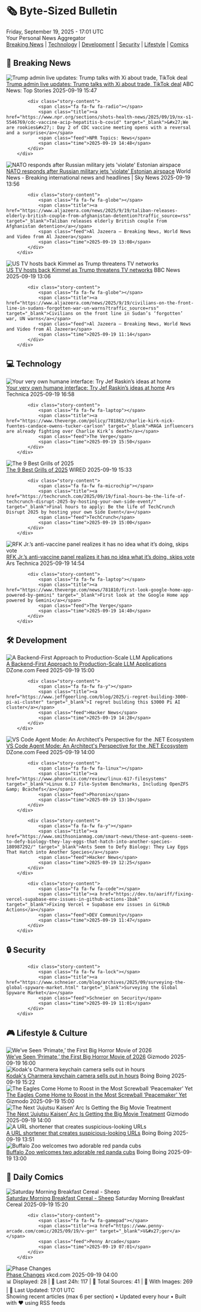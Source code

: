 <!-- Processing 54 RSS feeds at 2025-09-19 17:01:41 UTC -->
<!-- Processing: Saturday Morning Breakfast Cereal -->
<!-- Processing: Penny Arcade -->
<!-- Processing: Poorly Drawn Lines -->
<!-- Processing: Cyanide & Happiness -->
<!-- Processing: Questionable Content -->
<!-- Processing: Dinosaur Comics -->
<!-- Processing: CNN Top Stories -->
<!-- Processing: BBC Breaking News -->
<!-- Processing: ABC News Breaking -->
<!-- Processing: NBC News Breaking -->
<!-- Processing: Sky News World -->
<!-- Processing: The Verge -->
<!-- Processing: Ars Technica -->
<!-- Processing: WIRED -->
<!-- Processing: Lobsters Python -->
<!-- Processing: Hacker News -->
<!-- Processing: Phoronix Linux News -->
<!-- Processing: Ubuntu Blog -->
<!-- Processing: GitHub Blog -->
<!-- Processing: GitLab Blog -->
<!-- Processing: The Pragmatic Engineer -->
<!-- Generated 7 new posts out of 21 feeds processed -->
<div class="newspaper-header">
    <h1 class="newspaper-title">🗞️ Byte-Sized Bulletin</h1>
    <div class="newspaper-date">Friday, September 19, 2025 - 17:01 UTC</div>
    <div class="newspaper-subtitle">Your Personal News Aggregator</div>
</div>

<div class="newspaper-nav">
    <a href="#breaking">Breaking News</a> |
    <a href="#tech">Technology</a> |
    <a href="#dev">Development</a> |
    <a href="#security">Security</a> |
    <a href="#lifestyle">Lifestyle</a> |
    <a href="#webcomics">Comics</a>
</div>

<div class="news-section breaking-news" id="breaking">
<h2 class="section-header">🚨 Breaking News</h2>
<div class="stories-container">
<div class="story">
            <img src="https://s.abcnews.com/images/Politics/trump-xi-01-ap-jef-250919_1758283871525_hpMain_4x3t_384.jpg" alt="Trump admin live updates: Trump talks with Xi about trade, TikTok deal" class="story-image" loading="lazy" onerror="this.style.display='none'">
            <div class="story-content">
                <span class="fa fa-fw fa-tv"></span>
                <span class="title"><a href="https://abcnews.go.com/Politics/live-updates/trump-admin-live-updates/?id=125577990" target="_blank">Trump admin live updates: Trump talks with Xi about trade, TikTok deal</a></span>
                <span class="feed">ABC News: Top Stories</span>
                <span class="time">2025-09-19 15:47</span>
            </div>
        </div>
<div class="story">
            
            <div class="story-content">
                <span class="fa fa-fw fa-radio"></span>
                <span class="title"><a href="https://www.npr.org/sections/shots-health-news/2025/09/19/nx-s1-5546769/cdc-vaccine-acip-hepatitis-b-covid" target="_blank">&#x27;We are rookies&#x27;: Day 2 of CDC vaccine meeting opens with a reversal and a surprise</a></span>
                <span class="feed">NPR Topics: News</span>
                <span class="time">2025-09-19 14:48</span>
            </div>
        </div>
<div class="story">
            <img src="https://e3.365dm.com/25/09/1920x1080/skynews-mig-31-russia-air-force_7025320.jpg?20250919152947" alt="NATO responds after Russian military jets &#x27;violate&#x27; Estonian airspace" class="story-image" loading="lazy" onerror="this.style.display='none'">
            <div class="story-content">
                <span class="fa fa-fw fa-satellite"></span>
                <span class="title"><a href="https://news.sky.com/story/russian-military-jets-violate-estonian-airspace-officials-say-13434022" target="_blank">NATO responds after Russian military jets &#x27;violate&#x27; Estonian airspace</a></span>
                <span class="feed">World News - Breaking international news and headlines | Sky News</span>
                <span class="time">2025-09-19 13:56</span>
            </div>
        </div>
<div class="story">
            
            <div class="story-content">
                <span class="fa fa-fw fa-globe"></span>
                <span class="title"><a href="https://www.aljazeera.com/news/2025/9/19/taliban-releases-elderly-british-couple-from-afghanistan-detention?traffic_source=rss" target="_blank">Taliban releases elderly British couple from Afghanistan detention</a></span>
                <span class="feed">Al Jazeera – Breaking News, World News and Video from Al Jazeera</span>
                <span class="time">2025-09-19 13:08</span>
            </div>
        </div>
<div class="story">
            <img src="https://ichef.bbci.co.uk/ace/standard/240/cpsprodpb/3640/live/8c5550e0-954c-11f0-9cf6-cbf3e73ce2b9.jpg" alt="US TV hosts back Kimmel as Trump threatens TV networks" class="story-image" loading="lazy" onerror="this.style.display='none'">
            <div class="story-content">
                <span class="fa fa-fw fa-earth-americas"></span>
                <span class="title"><a href="https://www.bbc.com/news/articles/clyxjve3pe2o?at_medium=RSS&at_campaign=rss" target="_blank">US TV hosts back Kimmel as Trump threatens TV networks</a></span>
                <span class="feed">BBC News</span>
                <span class="time">2025-09-19 13:06</span>
            </div>
        </div>
<div class="story">
            
            <div class="story-content">
                <span class="fa fa-fw fa-globe"></span>
                <span class="title"><a href="https://www.aljazeera.com/news/2025/9/19/civilians-on-the-front-line-in-sudans-forgotten-war-un-warns?traffic_source=rss" target="_blank">Civilians on the front line in Sudan’s ‘forgotten’ war, UN warns</a></span>
                <span class="feed">Al Jazeera – Breaking News, World News and Video from Al Jazeera</span>
                <span class="time">2025-09-19 11:14</span>
            </div>
        </div>
</div>
</div>
<div class="news-section tech-news" id="tech">
<h2 class="section-header">💻 Technology</h2>
<div class="stories-container">
<div class="story">
            <img src="https://cdn.arstechnica.net/wp-content/uploads/2025/09/raskinfeature10-500x500.jpg" alt="Your very own humane interface: Try Jef Raskin’s ideas at home" class="story-image" loading="lazy" onerror="this.style.display='none'">
            <div class="story-content">
                <span class="fa fa-fw fa-cog"></span>
                <span class="title"><a href="https://arstechnica.com/gadgets/2025/09/your-very-own-humane-interface-try-jef-raskins-ideas-at-home/" target="_blank">Your very own humane interface: Try Jef Raskin’s ideas at home</a></span>
                <span class="feed">Ars Technica</span>
                <span class="time">2025-09-19 16:58</span>
            </div>
        </div>
<div class="story">
            
            <div class="story-content">
                <span class="fa fa-fw fa-laptop"></span>
                <span class="title"><a href="https://www.theverge.com/policy/781862/charlie-kirk-nick-fuentes-candace-owens-tucker-carlson" target="_blank">MAGA influencers are already fighting over Charlie Kirk’s death</a></span>
                <span class="feed">The Verge</span>
                <span class="time">2025-09-19 15:50</span>
            </div>
        </div>
<div class="story">
            <img src="https://media.wired.com/photos/68cc9f1b7b54fcb77b9e8782/master/pass/The%20Best%20Grills%20for%20Cookouts%20and%20Tailgates.png" alt="The 9 Best Grills of 2025" class="story-image" loading="lazy" onerror="this.style.display='none'">
            <div class="story-content">
                <span class="fa fa-fw fa-bolt"></span>
                <span class="title"><a href="https://www.wired.com/gallery/best-grills-and-smokers/" target="_blank">The 9 Best Grills of 2025</a></span>
                <span class="feed">WIRED</span>
                <span class="time">2025-09-19 15:33</span>
            </div>
        </div>
<div class="story">
            
            <div class="story-content">
                <span class="fa fa-fw fa-microchip"></span>
                <span class="title"><a href="https://techcrunch.com/2025/09/19/final-hours-be-the-life-of-techcrunch-disrupt-2025-by-hosting-your-own-side-event/" target="_blank">Final hours to apply: Be the life of TechCrunch Disrupt 2025 by hosting your own Side Event</a></span>
                <span class="feed">TechCrunch</span>
                <span class="time">2025-09-19 15:00</span>
            </div>
        </div>
<div class="story">
            <img src="https://cdn.arstechnica.net/wp-content/uploads/2025/09/GettyImages-2235571352-500x500.jpg" alt="RFK Jr.’s anti-vaccine panel realizes it has no idea what it’s doing, skips vote" class="story-image" loading="lazy" onerror="this.style.display='none'">
            <div class="story-content">
                <span class="fa fa-fw fa-cog"></span>
                <span class="title"><a href="https://arstechnica.com/health/2025/09/rfk-jr-s-anti-vaccine-panel-realizes-it-has-no-idea-what-its-doing-skips-vote/" target="_blank">RFK Jr.’s anti-vaccine panel realizes it has no idea what it’s doing, skips vote</a></span>
                <span class="feed">Ars Technica</span>
                <span class="time">2025-09-19 14:54</span>
            </div>
        </div>
<div class="story">
            
            <div class="story-content">
                <span class="fa fa-fw fa-laptop"></span>
                <span class="title"><a href="https://www.theverge.com/news/781810/first-look-google-home-app-powered-by-gemini" target="_blank">First look at the Google Home app powered by Gemini</a></span>
                <span class="feed">The Verge</span>
                <span class="time">2025-09-19 14:40</span>
            </div>
        </div>
</div>
</div>
<div class="news-section dev-news" id="dev">
<h2 class="section-header">🛠️ Development</h2>
<div class="stories-container">
<div class="story">
            <img src="https://dz2cdn1.dzone.com/thumbnail?fid=18630506&w=600" alt="A Backend-First Approach to Production-Scale LLM Applications" class="story-image" loading="lazy" onerror="this.style.display='none'">
            <div class="story-content">
                <span class="fa fa-fw fa-newspaper"></span>
                <span class="title"><a href="https://dzone.com/articles/backend-first-approach-production-llm-apps" target="_blank">A Backend-First Approach to Production-Scale LLM Applications</a></span>
                <span class="feed">DZone.com Feed</span>
                <span class="time">2025-09-19 15:00</span>
            </div>
        </div>
<div class="story">
            
            <div class="story-content">
                <span class="fa fa-fw fa-y"></span>
                <span class="title"><a href="https://www.jeffgeerling.com/blog/2025/i-regret-building-3000-pi-ai-cluster" target="_blank">I regret building this $3000 Pi AI cluster</a></span>
                <span class="feed">Hacker News</span>
                <span class="time">2025-09-19 14:28</span>
            </div>
        </div>
<div class="story">
            <img src="https://dz2cdn1.dzone.com/thumbnail?fid=18630480&w=600" alt="VS Code Agent Mode: An Architect&#x27;s Perspective for the .NET Ecosystem" class="story-image" loading="lazy" onerror="this.style.display='none'">
            <div class="story-content">
                <span class="fa fa-fw fa-newspaper"></span>
                <span class="title"><a href="https://dzone.com/articles/vs-code-agent-mode-dotnet" target="_blank">VS Code Agent Mode: An Architect&#x27;s Perspective for the .NET Ecosystem</a></span>
                <span class="feed">DZone.com Feed</span>
                <span class="time">2025-09-19 14:00</span>
            </div>
        </div>
<div class="story">
            
            <div class="story-content">
                <span class="fa fa-fw fa-linux"></span>
                <span class="title"><a href="https://www.phoronix.com/review/linux-617-filesystems" target="_blank">Linux 6.17 File-System Benchmarks, Including OpenZFS &amp; Bcachefs</a></span>
                <span class="feed">Phoronix</span>
                <span class="time">2025-09-19 13:10</span>
            </div>
        </div>
<div class="story">
            
            <div class="story-content">
                <span class="fa fa-fw fa-y"></span>
                <span class="title"><a href="https://www.smithsonianmag.com/smart-news/these-ant-queens-seem-to-defy-biology-they-lay-eggs-that-hatch-into-another-species-180987292/" target="_blank">Ants Seem to Defy Biology: They Lay Eggs That Hatch into Another Species</a></span>
                <span class="feed">Hacker News</span>
                <span class="time">2025-09-19 12:25</span>
            </div>
        </div>
<div class="story">
            
            <div class="story-content">
                <span class="fa fa-fw fa-code"></span>
                <span class="title"><a href="https://dev.to/aariff/fixing-vercel-supabase-env-issues-in-github-actions-1bak" target="_blank">Fixing Vercel + Supabase env issues in GitHub Actions</a></span>
                <span class="feed">DEV Community</span>
                <span class="time">2025-09-19 11:47</span>
            </div>
        </div>
</div>
</div>
<div class="news-section security-news" id="security">
<h2 class="section-header">🔒 Security</h2>
<div class="stories-container">
<div class="story">
            
            <div class="story-content">
                <span class="fa fa-fw fa-lock"></span>
                <span class="title"><a href="https://www.schneier.com/blog/archives/2025/09/surveying-the-global-spyware-market.html" target="_blank">Surveying the Global Spyware Market</a></span>
                <span class="feed">Schneier on Security</span>
                <span class="time">2025-09-19 11:01</span>
            </div>
        </div>
</div>
</div>
<div class="news-section lifestyle-news" id="lifestyle">
<h2 class="section-header">🎮 Lifestyle & Culture</h2>
<div class="stories-container">
<div class="story">
            <img src="https://gizmodo.com/app/uploads/2025/09/Primate-Movie-review.jpg" alt="We’ve Seen ‘Primate,’ the First Big Horror Movie of 2026" class="story-image" loading="lazy" onerror="this.style.display='none'">
            <div class="story-content">
                <span class="fa fa-fw fa-computer"></span>
                <span class="title"><a href="https://gizmodo.com/primate-movie-review-2026-horror-fantastic-fest-2000661195" target="_blank">We’ve Seen ‘Primate,’ the First Big Horror Movie of 2026</a></span>
                <span class="feed">Gizmodo</span>
                <span class="time">2025-09-19 16:00</span>
            </div>
        </div>
<div class="story">
            <img src="https://i0.wp.com/boingboing.net/wp-content/uploads/2025/09/2025-09-12-image-6-j-scaled.webp?fit=2560%2C1440&amp;quality=55&amp;ssl=1" alt="Kodak&#x27;s Charmera keychain camera sells out in hours" class="story-image" loading="lazy" onerror="this.style.display='none'">
            <div class="story-content">
                <span class="fa fa-fw fa-arrow-right"></span>
                <span class="title"><a href="https://boingboing.net/2025/09/19/kodaks-charmera-keychain-camera-sells-out-in-hours.html" target="_blank">Kodak&#x27;s Charmera keychain camera sells out in hours</a></span>
                <span class="feed">Boing Boing</span>
                <span class="time">2025-09-19 15:22</span>
            </div>
        </div>
<div class="story">
            <img src="https://gizmodo.com/app/uploads/2025/09/Peacemaker-DC-Studios-Recap.jpg" alt="The Eagles Come Home to Roost in the Most Screwball ‘Peacemaker’ Yet" class="story-image" loading="lazy" onerror="this.style.display='none'">
            <div class="story-content">
                <span class="fa fa-fw fa-computer"></span>
                <span class="title"><a href="https://gizmodo.com/peacemaker-recap-back-to-the-suture-episode-5-dcu-2000661018" target="_blank">The Eagles Come Home to Roost in the Most Screwball ‘Peacemaker’ Yet</a></span>
                <span class="feed">Gizmodo</span>
                <span class="time">2025-09-19 15:00</span>
            </div>
        </div>
<div class="story">
            <img src="https://gizmodo.com/app/uploads/2025/09/Jujutsu-Kaisen-Execution-Anime-Mappa-Gkids.jpg" alt="The Next ‘Jujutsu Kaisen’ Arc Is Getting the Big Movie Treatment" class="story-image" loading="lazy" onerror="this.style.display='none'">
            <div class="story-content">
                <span class="fa fa-fw fa-computer"></span>
                <span class="title"><a href="https://gizmodo.com/jujutsu-kaisen-execution-trailer-season-3-gkids-release-date-2000661370" target="_blank">The Next ‘Jujutsu Kaisen’ Arc Is Getting the Big Movie Treatment</a></span>
                <span class="feed">Gizmodo</span>
                <span class="time">2025-09-19 14:00</span>
            </div>
        </div>
<div class="story">
            <img src="https://i0.wp.com/boingboing.net/wp-content/uploads/2025/09/badurls.jpg?fit=1600%2C1000&amp;quality=60&amp;ssl=1" alt="A URL shortener that creates suspicious-looking URLs" class="story-image" loading="lazy" onerror="this.style.display='none'">
            <div class="story-content">
                <span class="fa fa-fw fa-arrow-right"></span>
                <span class="title"><a href="https://boingboing.net/2025/09/19/a-url-shortener-that-creates-suspicious-looking-urls.html" target="_blank">A URL shortener that creates suspicious-looking URLs</a></span>
                <span class="feed">Boing Boing</span>
                <span class="time">2025-09-19 13:51</span>
            </div>
        </div>
<div class="story">
            <img src="https://i0.wp.com/boingboing.net/wp-content/uploads/2025/06/red-panda.jpg?fit=1080%2C720&amp;quality=60&amp;ssl=1" alt="Buffalo Zoo welcomes two adorable red panda cubs" class="story-image" loading="lazy" onerror="this.style.display='none'">
            <div class="story-content">
                <span class="fa fa-fw fa-arrow-right"></span>
                <span class="title"><a href="https://boingboing.net/2025/09/19/buffalo-zoo-welcomes-two-adorable-red-panda-cubs.html" target="_blank">Buffalo Zoo welcomes two adorable red panda cubs</a></span>
                <span class="feed">Boing Boing</span>
                <span class="time">2025-09-19 13:00</span>
            </div>
        </div>
</div>
</div>
<div class="news-section webcomics-section" id="webcomics">
<h2 class="section-header">🎨 Daily Comics</h2>
<div class="stories-container">
<div class="story">
            <img src="https://www.smbc-comics.com/comics/1758139904-20250919.png" alt="Saturday Morning Breakfast Cereal - Sheep" class="story-image" loading="lazy" onerror="this.style.display='none'">
            <div class="story-content">
                <span class="fa fa-fw fa-smile"></span>
                <span class="title"><a href="https://www.smbc-comics.com/comic/sheep-2" target="_blank">Saturday Morning Breakfast Cereal - Sheep</a></span>
                <span class="feed">Saturday Morning Breakfast Cereal</span>
                <span class="time">2025-09-19 15:20</span>
            </div>
        </div>
<div class="story">
            
            <div class="story-content">
                <span class="fa fa-fw fa-gamepad"></span>
                <span class="title"><a href="https://www.penny-arcade.com/comic/2025/09/19/v-ger" target="_blank">V&#x27;ger</a></span>
                <span class="feed">Penny Arcade</span>
                <span class="time">2025-09-19 07:01</span>
            </div>
        </div>
<div class="story">
            <img src="https://imgs.xkcd.com/comics/phase_changes.png" alt="Phase Changes" class="story-image" loading="lazy" onerror="this.style.display='none'">
            <div class="story-content">
                <span class="fa fa-fw fa-laugh"></span>
                <span class="title"><a href="https://xkcd.com/3144/" target="_blank">Phase Changes</a></span>
                <span class="feed">xkcd.com</span>
                <span class="time">2025-09-19 04:00</span>
            </div>
        </div>
</div>
</div>

<div class="newspaper-footer">
    <div class="stats">
        📊 Displayed: 28 | 📅 Last 24h: 117 | 📡 Total Sources: 41 | 📸 With Images: 269 |
        🔄 Last Updated: 17:01 UTC
    </div>
    <div class="footer-note">
        Showing recent articles (max 6 per section) • Updated every hour • Built with ❤️ using RSS feeds
    </div>
</div>
